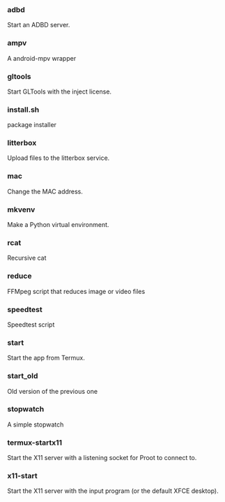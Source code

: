### adbd
Start an ADBD server.

### ampv
A android-mpv wrapper

### gltools
Start GLTools with the inject license.

### install.sh
package installer

### litterbox
Upload files to the litterbox service.

### mac
Change the MAC address.

### mkvenv
Make a Python virtual environment.

### rcat
Recursive cat

### reduce
FFMpeg script that reduces image or video files

### speedtest
Speedtest script

### start
Start the app from Termux.

### start_old
Old version of the previous one

### stopwatch
A simple stopwatch

### termux-startx11
Start the X11 server with a listening socket for Proot to connect to.

### x11-start
Start the X11 server with the input program (or the default XFCE desktop).
